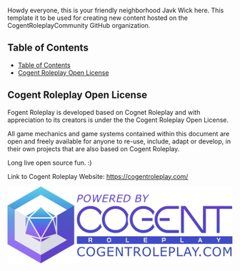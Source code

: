 Howdy everyone, this is your friendly neighborhood Javk Wick here. This template it to be used for creating new content hosted on the CogentRoleplayCommunity GitHub organization.

## Table of Contents

- [Table of Contents](#table-of-contents)
- [Cogent Roleplay Open License](#cogent-roleplay-open-license)

## Cogent Roleplay Open License

Fogent Roleplay is developed based on Cognet Roleplay and with appreciation to its creators is under the the Cogent Roleplay Open License.

All game mechanics and game systems contained within this document are open and freely available for anyone to re-use, include, adapt or develop, in their own projects that are also based on Cogent Roleplay.

Long live open source fun. :)

Link to Cogent Roleplay Website: <https://cogentroleplay.com/>

![CogentRoleplayAttribution](images/CogentRoleplayAttribution_Wide.png)
